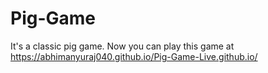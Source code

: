 # Pig-Game
It's a classic pig game.
Now you can play this game at https://abhimanyuraj040.github.io/Pig-Game-Live.github.io/
